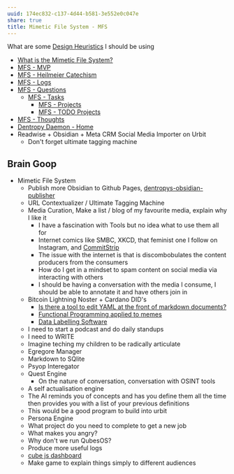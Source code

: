 ```yaml
---
uuid: 174ec832-c137-4d44-b581-3e552e0c047e
share: true
title: Mimetic File System - MFS
---
```

What are some [Design Heuristics](/5e01e1ef-4aa4-491d-8ac3-8f0343201a97) I should be using

* [What is the Mimetic File System?](/undefined)
* [MFS - MVP](/undefined)
* [MFS - Heilmeier Catechism](/undefined)
* [MFS - Logs](/undefined)
* [MFS - Questions](/undefined) 
	* [MFS - Tasks](/undefined)
		* [MFS - Projects](/undefined)
		* [MFS - TODO Projects](/undefined)
* [MFS - Thoughts](/undefined)
* [Dentropy Daemon - Home](/488cb22c-91d3-4d1e-bd47-b1588e3fb899)
* Readwise + Obsidian + Meta CRM Social Media Importer on Urbit
	* Don't forget ultimate tagging machine



## Brain Goop

* Mimetic File System
	* Publish more Obsidian to Github Pages, [dentropys-obsidian-publisher](/undefined)
	* URL Contextualizer / Ultimate Tagging Machine
	* Media Curation, Make a list / blog of my favourite media, explain why I like it
		* I have a fascination with Tools but no idea what to use them all for
		* Internet comics like SMBC, XKCD, that feminist one I follow on Instagram, and [CommitStrip](https://www.commitstrip.com/en/)
		* The issue with the internet is that is discombobulates the content producers from the consumers
		* How do I get in a mindset to spam content on social media via interacting with others
		* I should be having a conversation with the media I consume, I should be able to annotate it and have others join in
	* Bitcoin Lightning Noster + Cardano DID's
		* [Is there a tool to edit YAML at the front of markdown documents?](/undefined)
		* [Functional Programming applied to memes](/1bcf09cd-6a42-4d1f-8bb7-09ac5262396a)
		* [Data Labelling Software](/0c54edbf-e89a-4694-a615-f9eeb2935485)
	* I need to start a podcast and do daily standups
	* I need to WRITE
	* Imagine teching my children to be radically articulate
	* Egregore Manager
	* Markdown to SQlite
	* Psyop Interegator
	* Quest Engine
		* On the nature of conversation, conversation with OSINT tools
	* A self actualisation engine
	* The AI reminds you of concepts and has you define them all the time then provides you with a list of your previous definitions
	* This would be a good program to build into urbit
	* Persona Engine
	* What project do you need to complete to get a new job
	* What makes you angry?
	* Why don't we run QubesOS?
	* Produce more useful logs
	* [cube js dashboard](/33b20e38-1e7e-4945-816e-58e9c7d58f5b)
	* Make game to explain things simply to different audiences
